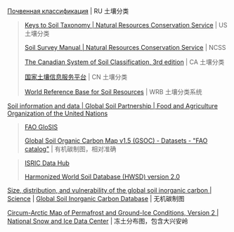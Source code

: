 
[Почвенная классификация](https://www.infosoil.ru/) | RU 土壤分类

> [Keys to Soil Taxonomy | Natural Resources Conservation Service](https://www.nrcs.usda.gov/resources/guides-and-instructions/keys-to-soil-taxonomy) | US 土壤分类
>
> [Soil Survey Manual | Natural Resources Conservation Service](https://www.nrcs.usda.gov/resources/guides-and-instructions/soil-survey-manual) | NCSS
>
> [The Canadian System of Soil Classification, 3rd edition](https://sis.agr.gc.ca/cansis/taxa/cssc3/index.html) | CA 土壤分类
>
> [国家土壤信息服务平台](http://www.soilinfo.cn/map/index.aspx) | CN 土壤分类
>
> [World Reference Base for Soil Resources](https://obrl-soil.github.io/wrbsoil2022/) | WRB 土壤分类系统

[Soil information and data | Global Soil Partnership | Food and Agriculture Organization of the United Nations](https://www.fao.org/global-soil-partnership/areas-of-work/soil-information-and-data/en/)

> [FAO GloSIS](https://data.apps.fao.org/glosis/?lang=en)
>
> [Global Soil Organic Carbon Map v1.5 (GSOC) - Datasets - "FAO catalog"](https://data.apps.fao.org/catalog/dataset/7730e747-eb73-49c9-bfe6-84ebae718743) | 有机碳制图，相对准确

> [ISRIC Data Hub](https://data.isric.org/geonetwork/srv/chi/catalog.search#/home)
>
> [Harmonized World Soil Database (HWSD) version 2.0](https://data.isric.org/geonetwork/srv/chi/catalog.search#/metadata/54aebf11-ec73-4ff8-bf6c-ecff4b0725ea) 

[Size, distribution, and vulnerability of the global soil inorganic carbon | Science](https://www.science.org/doi/10.1126/science.adi7918) | [Global Soil Inorganic Carbon Database](https://figshare.com/s/26f03972cc42b2e1e09f) | 无机碳制图

[Circum-Arctic Map of Permafrost and Ground-Ice Conditions, Version 2 | National Snow and Ice Data Center](https://nsidc.org/data/ggd318/versions/2) | 冻土分布图，包含大兴安岭